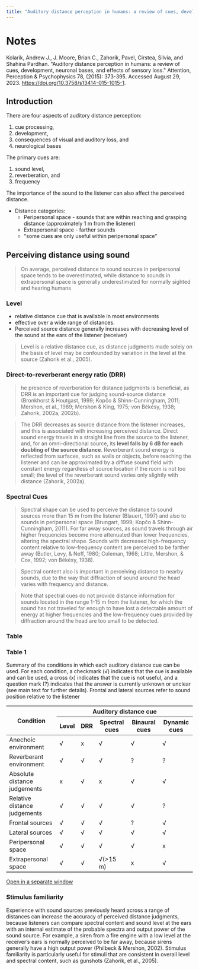 ```yaml
---
title: "Auditory distance perception in humans: a review of cues, development, neuronal bases, and effects of sensory loss"
---
```


# Notes 

Kolarik, Andrew J., J. Moore, Brian C., Zahorik, Pavel, Cirstea, Silvia, and Shahina Pardhan. "Auditory distance perception in humans: a review of cues, development, neuronal bases, and effects of sensory loss." Attention, Perception & Psychophysics 78, (2015): 373-395. Accessed August 29, 2023. https://doi.org/10.3758/s13414-015-1015-1.

## Introduction 

There are four aspects of auditory distance perception: 
1. cue processing, 
2. development, 
3. consequences of visual and auditory loss, and 
4. neurological bases

The primary cues are: 
1. sound level, 
2. reverberation, and 
3. frequency

The importance of the sound to the listener can also affect the perceived distance. 

* Distance categories:
  * Peripersonal space - sounds that are within reaching and grasping distance (approximately 1 m from the listener)
  * Extrapersonal space - farther sounds 
  * "some cues are only useful within peripersonal space"


## Perceiving distance using sound

> On average, perceived distance to sound sources in peripersonal space tends to be overestimated, while distance to sounds in extrapersonal space is generally underestimated for normally sighted and hearing humans

### Level 

* relative distance cue that is available in most environments
* effective over a wide range of distances.
* Perceived source distance generally increases with decreasing level of the sound at the ears of the listener (receiver)

> Level is a relative distance cue, as distance judgments made solely on the basis of level may be confounded by variation in the level at the source (Zahorik et al., 2005).

### Direct-to-reverberant energy ratio (DRR)

> he presence of reverberation for distance judgments is beneficial, as DRR is an important cue for judging sound-source distance (Bronkhorst & Houtgast, 1999; Kopčo & Shinn-Cunningham, 2011; Mershon, et al., 1989; Mershon & King, 1975; von Békésy, 1938; Zahorik, 2002a, 2002b).

> The DRR decreases as source distance from the listener increases, and this is associated with increasing perceived distance. Direct sound energy travels in a straight line from the source to the listener, and, for an omni-directional source, its **level falls by 6 dB for each doubling of the source distance**. Reverberant sound energy is reflected from surfaces, such as walls or objects, before reaching the listener and can be approximated by a diffuse sound field with constant energy regardless of source location if the room is not too small; the level of the reverberant sound varies only slightly with distance (Zahorik, 2002a).

### Spectral Cues 

> Spectral shape can be used to perceive the distance to sound sources more than 15 m from the listener (Blauert, 1997) and also to sounds in peripersonal space (Brungart, 1999; Kopčo & Shinn-Cunningham, 2011). For far away sources, as sound travels through air higher frequencies become more attenuated than lower frequencies, altering the spectral shape. Sounds with decreased high-frequency content relative to low-frequency content are perceived to be farther away (Butler, Levy, & Neff, 1980; Coleman, 1968; Little, Mershon, & Cox, 1992; von Békésy, 1938). 

> Spectral content also is important in perceiving distance to nearby sounds, due to the way that diffraction of sound around the head varies with frequency and distance.

> Note that spectral cues do not provide distance information for sounds located in the range 1-15 m from the listener, for which the sound has not traveled far enough to have lost a detectable amount of energy at higher frequencies and the low-frequency cues provided by diffraction around the head are too small to be detected.

### Table

<h3>Table 1</h3><!--caption a7--><div class="caption"><p>Summary of the conditions in which each auditory distance cue can be used. For each condition, a checkmark (√) indicates that the cue is available and can be used, a cross (x) indicates that the cue is not useful, and a question mark (?) indicates that the answer is currently unknown or unclear (see main text for further details). Frontal and lateral sources refer to sound position relative to the listener</p></div><div class="xtable"><table frame="hsides" rules="groups" class="rendered small default_table"><thead><tr><th rowspan="2" colspan="1">Condition</th><th colspan="5" rowspan="1">Auditory distance cue</th></tr><tr><th rowspan="1" colspan="1">Level</th><th rowspan="1" colspan="1">DRR</th><th rowspan="1" colspan="1">Spectral cues</th><th rowspan="1" colspan="1">Binaural cues</th><th rowspan="1" colspan="1">Dynamic cues</th></tr></thead><tbody><tr><td rowspan="1" colspan="1">Anechoic environment</td><td rowspan="1" colspan="1">√</td><td rowspan="1" colspan="1">x</td><td rowspan="1" colspan="1">√</td><td rowspan="1" colspan="1">√</td><td rowspan="1" colspan="1">√</td></tr><tr><td rowspan="1" colspan="1">Reverberant environment</td><td rowspan="1" colspan="1">√</td><td rowspan="1" colspan="1">√</td><td rowspan="1" colspan="1">√</td><td rowspan="1" colspan="1">?</td><td rowspan="1" colspan="1">?</td></tr><tr><td rowspan="1" colspan="1">Absolute distance judgements</td><td rowspan="1" colspan="1">x</td><td rowspan="1" colspan="1">√</td><td rowspan="1" colspan="1">x</td><td rowspan="1" colspan="1">√</td><td rowspan="1" colspan="1">√</td></tr><tr><td rowspan="1" colspan="1">Relative distance judgements</td><td rowspan="1" colspan="1">√</td><td rowspan="1" colspan="1">√</td><td rowspan="1" colspan="1">√</td><td rowspan="1" colspan="1">√</td><td rowspan="1" colspan="1">?</td></tr><tr><td rowspan="1" colspan="1">Frontal sources</td><td rowspan="1" colspan="1">√</td><td rowspan="1" colspan="1">√</td><td rowspan="1" colspan="1">√</td><td rowspan="1" colspan="1">?</td><td rowspan="1" colspan="1">√</td></tr><tr><td rowspan="1" colspan="1">Lateral sources</td><td rowspan="1" colspan="1">√</td><td rowspan="1" colspan="1">√</td><td rowspan="1" colspan="1">√</td><td rowspan="1" colspan="1">√</td><td rowspan="1" colspan="1">√</td></tr><tr><td rowspan="1" colspan="1">Peripersonal space</td><td rowspan="1" colspan="1">√</td><td rowspan="1" colspan="1">√</td><td rowspan="1" colspan="1">√</td><td rowspan="1" colspan="1">√</td><td rowspan="1" colspan="1">x</td></tr><tr><td rowspan="1" colspan="1">Extrapersonal space</td><td rowspan="1" colspan="1">√</td><td rowspan="1" colspan="1">√</td><td rowspan="1" colspan="1">√(&gt;15 m)</td><td rowspan="1" colspan="1">x</td><td rowspan="1" colspan="1">√</td></tr></tbody></table></div><div class="largeobj-link align_right" id="largeobj_idm140718706725040"><a target="object" rel="noopener" href="/pmc/articles/PMC4744263/table/Tab1/?report=objectonly">Open in a separate window</a></div>

### Stimulus familiarity

Experience with sound sources previously heard across a range of distances can increase the accuracy of perceived distance judgments, because listeners can compare spectral content and sound level at the ears with an internal estimate of the probable spectra and output power of the sound source. For example, a siren from a fire engine with a low level at the receiver’s ears is normally perceived to be far away, because sirens generally have a high output power (Philbeck & Mershon, 2002). Stimulus familiarity is particularly useful for stimuli that are consistent in overall level and spectral content, such as gunshots (Zahorik, et al., 2005).